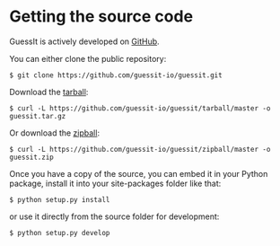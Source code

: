Getting the source code
=======================

GuessIt is actively developed on [GitHub](https://github.com/guessit-io/guessit).

You can either clone the public repository:

    $ git clone https://github.com/guessit-io/guessit.git

Download the [tarball](https://github.com/guessit-io/guessit/tarball/master):

    $ curl -L https://github.com/guessit-io/guessit/tarball/master -o guessit.tar.gz

Or download the [zipball](https://github.com/guessit-io/guessit/zipball/master):

    $ curl -L https://github.com/guessit-io/guessit/zipball/master -o guessit.zip

Once you have a copy of the source, you can embed it in your Python package, install it into your site-packages folder like that:

    $ python setup.py install

or use it directly from the source folder for development:

    $ python setup.py develop
